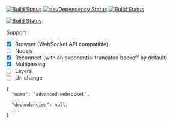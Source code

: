 [![Build Status](https://img.shields.io/travis/dcharbonnier/advanced-websocket/master.svg?style=flat-square)](https://travis-ci.org/dcharbonnier/advanced-websocket)
[![devDependency Status](https://img.shields.io/david/dev/dcharbonnier/advanced-websocket.svg?style=flat-square)](https://david-dm.org/dcharbonnier/advanced-websocket#info=devDependencies)
[![Build Status](https://saucelabs.com/buildstatus/dcc)](https://saucelabs.com/beta/builds/531985a1f22d43c2b80a0beb38d72b5a)

[![Build Status](https://saucelabs.com/browser-matrix/dcc.svg)](https://saucelabs.com/beta/builds/531985a1f22d43c2b80a0beb38d72b5a)

Support :

- [x] Browser (WebSocket API compatible)
- [ ] Nodejs
- [x] Reconnect (with an exponential truncated backoff by default)
- [x] Multiplexing
- [ ] Layers
- [ ] Url change

```
{
  "name": "advanced-websocket",
  ...
  "dependencies": null,
  ...
}
```
